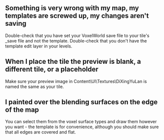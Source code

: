 ## Something is very wrong with my map, my templates are screwed up, my changes aren't saving
Double-check that you have set your VoxelWorld save file to your tile's _save file and not the template.  Double-check that you don't have the template edit layer in your levels.
## When I place the tile the preview is blank, a different tile, or a placeholder
Make sure your preview image in Content\UI\Textures\DiXingYuLan is named the same as your tile.
## I painted over the blending surfaces on the edge of the map
You can select them from the voxel surface types and draw them however you want - the template is for convenience, although you should make sure that all edges are covered and flat.
